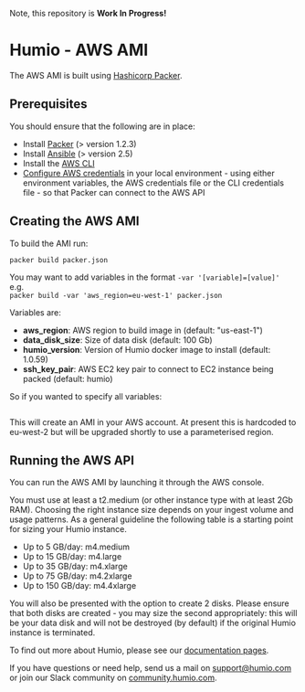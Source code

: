 Note, this repository is **Work In Progress!**

# Humio - AWS AMI

The AWS AMI is built using [Hashicorp Packer](https://www.packer.io/).  

## Prerequisites

You should ensure that the following are in place:

- Install [Packer](https://www.packer.io/downloads.html) (> version 1.2.3)
- Install [Ansible](http://docs.ansible.com/ansible/latest/installation_guide/intro_installation.html) (> version 2.5)
- Install the [AWS CLI]()
- [Configure AWS credentials](https://docs.aws.amazon.com/cli/latest/userguide/cli-chap-getting-started.html) in your local environment - using either environment variables, the AWS credentials file or the CLI credentials file - so that Packer can connect to the AWS API

## Creating the AWS AMI

To build the AMI run:

`packer build packer.json`

You may want to add variables in the format `-var '[variable]=[value]'`  
e.g.   
`packer build -var 'aws_region=eu-west-1' packer.json`

Variables are:

* **aws_region**: AWS region to build image in (default: "us-east-1")
* **data\_disk\_size**: Size of data disk (default: 100 Gb)
* **humio_version**: Version of Humio docker image to install (default: 1.0.59)
* **ssh\_key\_pair**: AWS EC2 key pair to connect to EC2 instance being packed (default: humio)

So if you wanted to specify all variables:  
```packer build -var 'aws_region=us-east-1' -var 'data_disk_size=100' -var 'humio_version: 1.0.59' -var 'ssh_key_pair=humio' packer.json
```



This will create an AMI in your AWS account. At present this is hardcoded to eu-west-2 but will be upgraded shortly to use a parameterised region.




## Running the AWS API

You can run the AWS AMI by launching it through the AWS console. 

You must use at least a t2.medium (or other instance type with at least 2Gb RAM). Choosing the right instance size depends on your ingest volume and usage patterns. As a general guideline the following table is a starting point for sizing your Humio instance.

- Up to 5 GB/day: m4.medium
- Up to 15 GB/day: m4.large
- Up to 35 GB/day: m4.xlarge
- Up to 75 GB/day: m4.2xlarge
- Up to 150 GB/day: m4.4xlarge

You will also be presented with the option to create 2 disks. Please ensure that both disks are created - you may size the second appropriately: this will be your data disk and will not be destroyed (by default) if the original Humio instance is terminated.

To find out more about Humio, please see our [documentation pages](https://docs.humio.com).

If you have questions or need help, send us a mail on
[support@humio.com](mailto:support@humio.com) or join our Slack
community on [community.humio.com](http://community.humio.com).
